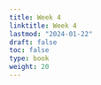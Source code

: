 ```yaml
---
title: Week 4 
linktitle: Week 4
lastmod: "2024-01-22"
draft: false  
toc: false  
type: book  
weight: 20
---
```


<!--


Day 10 Slides ({{% staticref "stat120/Day10.pdf" "newtab" %}}pdf{{% /staticref %}}/{{% staticref "stat120/Day10.html" "newtab" %}}html{{% /staticref %}})


Day 11 Slides ({{% staticref "stat120/Day11.pdf" "newtab" %}}pdf{{% /staticref %}}/{{% staticref "stat120/Day11.html" "newtab" %}}html{{% /staticref %}})


Day 12 Slides ({{% staticref "stat120/Day12.pdf" "newtab" %}}pdf{{% /staticref %}}/{{% staticref "stat120/Day12.html" "newtab" %}}html{{% /staticref %}})

-->
